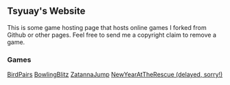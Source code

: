 ## Tsyuay's Website

This is some game hosting page that hosts online games I forked from Github or other pages. Feel free to send me a copyright claim to remove a game.

### Games
[BirdPairs](birdpairs/index.html) [BowlingBlitz](bowlingblitz/index.html) [ZatannaJump](zatannajump/index.html) [NewYearAtTheRescue (delayed, sorry!)](newyearrescue_2021/index.html)
